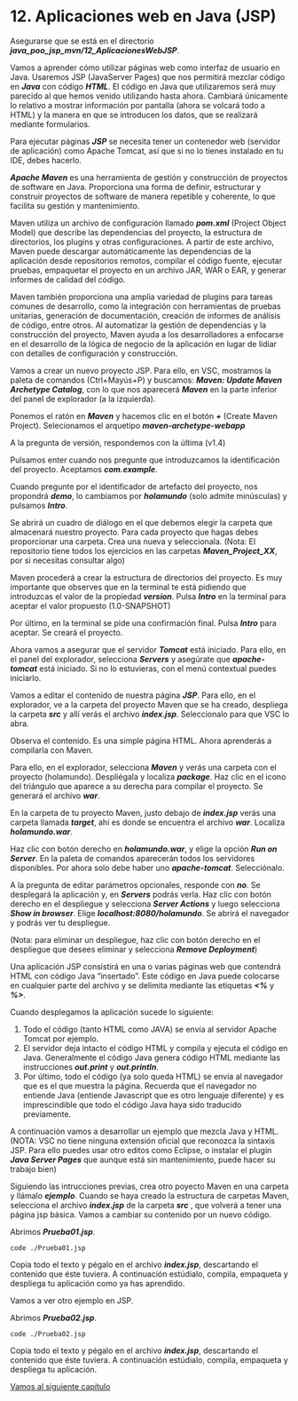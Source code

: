 # 12. Aplicaciones web en Java (JSP)

Asegurarse que se está en el directorio ***java_poo_jsp_mvn/12_AplicacionesWebJSP***.

Vamos a aprender cómo utilizar páginas web como interfaz de usuario en Java. Usaremos JSP (JavaServer Pages) que nos permitirá mezclar código en ***Java*** con código ***HTML***. El código en Java que utilizaremos será muy parecido al que hemos venido utilizando hasta ahora. Cambiará únicamente lo relativo a mostrar información por pantalla (ahora se volcará todo a HTML) y la manera en que se introducen los datos, que se realizará mediante formularios.

Para ejecutar páginas ***JSP*** se necesita tener un contenedor web (servidor de aplicación) como Apache Tomcat, así que si no lo tienes instalado en tu IDE, debes hacerlo. 

***Apache Maven*** es una herramienta de gestión y construcción de proyectos de software en Java. Proporciona una forma de definir, estructurar y construir proyectos de software de manera repetible y coherente, lo que facilita su gestión y mantenimiento.

Maven utiliza un archivo de configuración llamado ***pom.xml*** (Project Object Model) que describe las dependencias del proyecto, la estructura de directorios, los plugins y otras configuraciones. A partir de este archivo, Maven puede descargar automáticamente las dependencias de la aplicación desde repositorios remotos, compilar el código fuente, ejecutar pruebas, empaquetar el proyecto en un archivo JAR, WAR o EAR, y generar informes de calidad del código.

Maven también proporciona una amplia variedad de plugins para tareas comunes de desarrollo, como la integración con herramientas de pruebas unitarias, generación de documentación, creación de informes de análisis de código, entre otros. Al automatizar la gestión de dependencias y la construcción del proyecto, Maven ayuda a los desarrolladores a enfocarse en el desarrollo de la lógica de negocio de la aplicación en lugar de lidiar con detalles de configuración y construcción.

Vamos a crear un nuevo proyecto JSP. Para ello, en VSC, mostramos la paleta de comandos (Ctrl+Mayús+P) y buscamos: ***Maven: Update Maven Archetype Catalog***, con lo que nos aparecerá ***Maven*** en la parte inferior del panel de explorador (a la izquierda).

Ponemos el ratón en ***Maven*** y hacemos clic en el botón ***+*** (Create Maven Project). Selecionamos el arquetipo ***maven-archetype-webapp***

A la pregunta de versión, respondemos con la última (v1.4)

Pulsamos enter cuando nos pregunte que introduzcamos la identificación del proyecto. Aceptamos ***com.example***.

Cuando pregunte por el identificador de artefacto del proyecto, nos propondrá  ***demo***, lo cambiamos por ***holamundo*** (solo admite minúsculas) y pulsamos ***Intro***.

Se abrirá un cuadro de diálogo en el que debemos elegir la carpeta que almacenará nuestro proyecto. Para cada proyecto que hagas debes proporcionar una carpeta.  Crea una nueva y seleccionala.
(Nota: El repositorio tiene todos los ejercicios en las carpetas ***Maven_Project_XX***, por si necesitas consultar algo)

Maven procederá a crear la estructura de directorios del proyecto. Es muy importante que observes que en la terminal te está pidiendo que introduzcas el valor de la propiedad ***version***. Pulsa ***Intro*** en la terminal para aceptar el valor propuesto (1.0-SNAPSHOT)

Por último, en la terminal se pide una confirmación final. Pulsa ***Intro*** para aceptar. Se creará el proyecto.

Ahora vamos a asegurar que el servidor ***Tomcat*** está iniciado. Para ello, en el panel del explorador, selecciona ***Servers*** y asegúrate que ***apache-tomcat*** está iniciado. Si no lo estuvieras, con el menú contextual puedes iniciarlo.

Vamos a editar el contenido de nuestra página ***JSP***. Para ello, en el explorador, ve a la carpeta del proyecto Maven que se ha creado, despliega la carpeta ***src*** y allí verás el archivo ***index.jsp***. Seleccionalo para que VSC lo abra.

Observa el contenido. Es una simple página HTML. Ahora aprenderás a compilarla con Maven. 

Para ello, en el explorador, selecciona ***Maven*** y verás una carpeta con el proyecto (holamundo). Despliégala y localiza ***package***. Haz clic en el icono del triángulo que aparece a su derecha para compilar el proyecto. Se generará el archivo ***war***.

En la carpeta de tu proyecto Maven, justo debajo de ***index.jsp*** verás una carpeta llamada ***target***, ahí es donde se encuentra el archivo ***war***. Localiza ***holamundo.war***.

Haz clic con botón derecho en ***holamundo.war***, y elige la opción ***Run on Server***. En la paleta de comandos aparecerán todos los servidores disponibles. Por ahora solo debe haber uno ***apache-tomcat***. Selecciónalo.

A la pregunta  de editar parámetros opcionales, responde con ***no***. Se desplegará la aplicación y, en ***Servers*** podrás verla. Haz clic con botón derecho en el despliegue y selecciona ***Server Actions*** y luego selecciona ***Show in browser***. Elige ***localhost:8080/holamundo***. Se abrirá el navegador y podrás ver tu despliegue.

(Nota: para eliminar un despliegue, haz clic con botón derecho en el despliegue que desees eliminar y selecciona ***Remove Deployment***)


Una aplicación JSP consistirá en una o varias páginas web que contendrá HTML con código Java “insertado”. Este código en Java puede
colocarse en cualquier parte del archivo y se delimita mediante las etiquetas ***<%*** y ***%>***.

Cuando desplegamos la aplicación sucede lo siguiente:

1. Todo el código (tanto HTML como JAVA) se envía al servidor Apache Tomcat por ejemplo.
2. El servidor deja intacto el código HTML y compila y ejecuta el código en Java. Generalmente el código Java genera código HTML mediante las instrucciones ***out.print*** y ***out.println***.
3. Por último, todo el código (ya solo queda HTML) se envía al navegador que es el que muestra la página. Recuerda que el navegador no entiende Java (entiende Javascript que es otro lenguaje diferente) y es imprescindible que todo el código Java haya sido traducido previamente.

A continuación vamos a desarrollar un ejemplo que mezcla Java y HTML.
(NOTA: VSC no tiene ninguna extensión oficial que reconozca la sintaxis JSP. Para ello puedes usar otro editos como Eclipse, o instalar el plugin ***Java Server Pages*** que aunque está sin mantenimiento, puede hacer su trabajo bien)

Siguiendo las intrucciones previas, crea otro poyecto Maven en una carpeta y llámalo ***ejemplo***. Cuando se haya creado la estructura de carpetas Maven, selecciona el archivo ***index.jsp*** de la carpeta ***src*** , que volverá a tener una página jsp básica. Vamos a cambiar su contenido por un nuevo código.

Abrimos ***Prueba01.jsp***.

```
code ./Prueba01.jsp
```

Copia todo el texto y pégalo en el archivo ***index.jsp***, descartando el contenido que éste tuviera. A continuación estúdialo, compila, empaqueta y despliega tu aplicación como ya has aprendido.

Vamos a ver otro ejemplo en JSP.

Abrimos ***Prueba02.jsp***.

```
code ./Prueba02.jsp
```

Copia todo el texto y pégalo en el archivo ***index.jsp***, descartando el contenido que éste tuviera. A continuación estúdialo, compila, empaqueta y despliega tu aplicación.




[Vamos al siguiente capítulo](../14)

